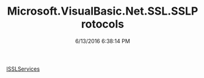 ﻿---
title: Microsoft.VisualBasic.Net.SSL.SSLProtocols
date: 6/13/2016 6:38:14 PM
---

[ISSLServices](T-Microsoft.VisualBasic.Net.SSL.SSLProtocols.ISSLServices.html)
